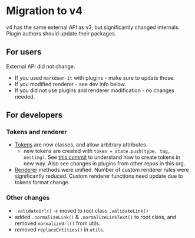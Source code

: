 Migration to v4
===============

v4 has the same external API as v3, but significantly changed internals. Plugin
authors should update their packages.

## For users

External API did not change.

- If you used `markdown-it` with plugins - make sure to update those.
- If you modified renderer - see dev info below.
- If you did not use plugins and renderer modification - no changes needed.


## For developers

### Tokens and renderer

- [Tokens](https://github.com/markdown-it/markdown-it/blob/master/lib/token.js)
  are now classes, and allow arbitrary attributes.
  - new tokens are created with `token = state.push(type, tag, nesting)`.
    See [this commit](https://github.com/markdown-it/markdown-it/commit/4aabd5592ea55fb43d6a215b316c89c6f6f1f7db) to understand
    how to create tokens in new way. Also see changes in plugins from other
    repos in this org.
- [Renderer](https://github.com/markdown-it/markdown-it/blob/master/lib/renderer.js)
  methods were unified. Number of custom renderer rules were significantly reduced.
  Custom renderer functions need update due to tokens format change.

### Other changes

- `.validateUrl()` -> moved to root class `.validateLink()`
- added `.normalizeLink()` & `.normalizeLinkText()` to root class, and removed
  `normalizeUrl()` from utils.
- removed `replaceEntities()` in `utils`. 
